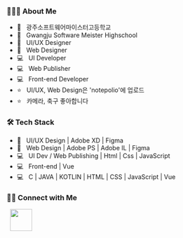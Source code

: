 <h3> 👨🏻‍💻  About Me </h3>

- 🏫 &nbsp; 광주소프트웨어마이스터고등학교
- 🏫 &nbsp; Gwangju Software Meister Highschool
- :art: &nbsp; UI/UX Designer
- :art: &nbsp; Web Designer
- 💻 &nbsp; UI Developer
- 💻 &nbsp; Web Publisher
- 💻 &nbsp; Front-end Developer
- ⭐️ &nbsp; UI/UX, Web Design은 'notepolio'에 업로드
- ⭐️ &nbsp; 카메라, 축구 좋아합니다


<h3>🛠  Tech Stack</h3>

- :art: &nbsp; UI/UX Design | Adobe XD | Figma  
- :art: &nbsp; Web Design | Adobe PS | Adobe IL | Figma 
- 💻 &nbsp; UI Dev / Web Publishing | Html | Css | JavaScript
- 💻 &nbsp; Front-end | Vue
- 💻 &nbsp; C | JAVA | KOTLIN | HTML | CSS | JavaScript | Vue


<h3> 🤝🏻  Connect with Me </h3>

&nbsp; <a href="https://www.instagram.com/rhnrmrme/" target="_blank" rel="noopener noreferrer"><img src="https://img.icons8.com/plasticine/100/000000/instagram-new.png" width="50" /></a>  
